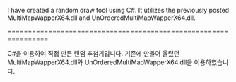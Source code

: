 I have created a random draw tool using C#.
It utilizes the previously posted MultiMapWapperX64.dll and UnOrderedMultiMapWapperX64.dll.

================================================================

C#을 이용하여 직접 만든 랜덤 추첨기입니다.
기존에 만들어 올렸던 MultiMapWapperX64.dll와 UnOrderedMultiMapWapperX64.dll을 이용하였습니다.
